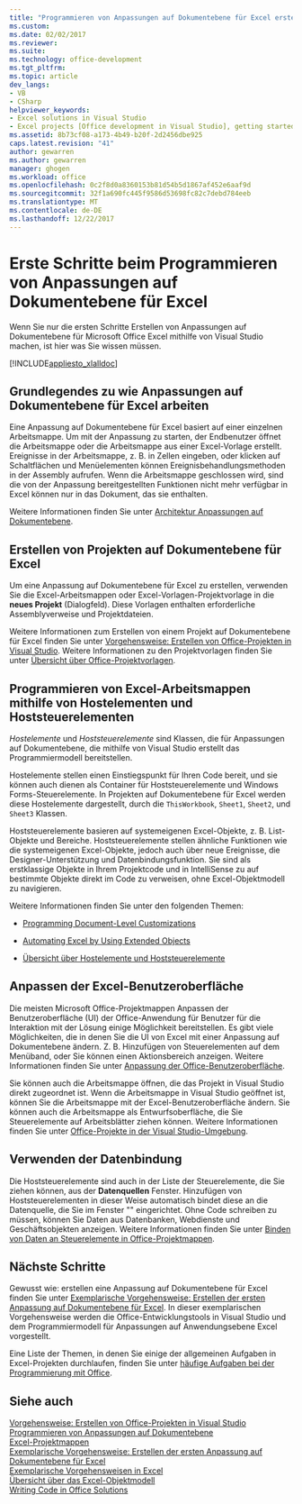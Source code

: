 ```yaml
---
title: "Programmieren von Anpassungen auf Dokumentebene für Excel erste Schritte | Microsoft Docs"
ms.custom: 
ms.date: 02/02/2017
ms.reviewer: 
ms.suite: 
ms.technology: office-development
ms.tgt_pltfrm: 
ms.topic: article
dev_langs:
- VB
- CSharp
helpviewer_keywords:
- Excel solutions in Visual Studio
- Excel projects [Office development in Visual Studio], getting started
ms.assetid: 8b73cf08-a173-4b49-b20f-2d2456dbe925
caps.latest.revision: "41"
author: gewarren
ms.author: gewarren
manager: ghogen
ms.workload: office
ms.openlocfilehash: 0c2f8d0a8360153b81d54b5d1867af452e6aaf9d
ms.sourcegitcommit: 32f1a690fc445f9586d53698fc82c7debd784eeb
ms.translationtype: MT
ms.contentlocale: de-DE
ms.lasthandoff: 12/22/2017
---
```

# <a name="getting-started-programming-document-level-customizations-for-excel"></a>Erste Schritte beim Programmieren von Anpassungen auf Dokumentebene für Excel
  Wenn Sie nur die ersten Schritte Erstellen von Anpassungen auf Dokumentebene für Microsoft Office Excel mithilfe von Visual Studio machen, ist hier was Sie wissen müssen.  
  
 [!INCLUDE[appliesto_xlalldoc](../vsto/includes/appliesto-xlalldoc-md.md)]  
  
## <a name="understanding-how-document-level-customizations-for-excel-work"></a>Grundlegendes zu wie Anpassungen auf Dokumentebene für Excel arbeiten  
 Eine Anpassung auf Dokumentebene für Excel basiert auf einer einzelnen Arbeitsmappe. Um mit der Anpassung zu starten, der Endbenutzer öffnet die Arbeitsmappe oder die Arbeitsmappe aus einer Excel-Vorlage erstellt. Ereignisse in der Arbeitsmappe, z. B. in Zellen eingeben, oder klicken auf Schaltflächen und Menüelementen können Ereignisbehandlungsmethoden in der Assembly aufrufen. Wenn die Arbeitsmappe geschlossen wird, sind die von der Anpassung bereitgestellten Funktionen nicht mehr verfügbar in Excel können nur in das Dokument, das sie enthalten.  
  
 Weitere Informationen finden Sie unter [Architektur Anpassungen auf Dokumentebene](../vsto/architecture-of-document-level-customizations.md).  
  
## <a name="creating-document-level-projects-for-excel"></a>Erstellen von Projekten auf Dokumentebene für Excel  
 Um eine Anpassung auf Dokumentebene für Excel zu erstellen, verwenden Sie die Excel-Arbeitsmappen oder Excel-Vorlagen-Projektvorlage in die **neues Projekt** (Dialogfeld). Diese Vorlagen enthalten erforderliche Assemblyverweise und Projektdateien.  
  
 Weitere Informationen zum Erstellen von einem Projekt auf Dokumentebene für Excel finden Sie unter [Vorgehensweise: Erstellen von Office-Projekten in Visual Studio](../vsto/how-to-create-office-projects-in-visual-studio.md). Weitere Informationen zu den Projektvorlagen finden Sie unter [Übersicht über Office-Projektvorlagen](../vsto/office-project-templates-overview.md).  
  
## <a name="programming-excel-workbooks-by-using-host-items-and-host-controls"></a>Programmieren von Excel-Arbeitsmappen mithilfe von Hostelementen und Hoststeuerelementen  
 *Hostelemente* und *Hoststeuerelemente* sind Klassen, die für Anpassungen auf Dokumentebene, die mithilfe von Visual Studio erstellt das Programmiermodell bereitstellen.  
  
 Hostelemente stellen einen Einstiegspunkt für Ihren Code bereit, und sie können auch dienen als Container für Hoststeuerelemente und Windows Forms-Steuerelemente. In Projekten auf Dokumentebene für Excel werden diese Hostelemente dargestellt, durch die `ThisWorkbook`, `Sheet1`, `Sheet2`, und `Sheet3` Klassen.  
  
 Hoststeuerelemente basieren auf systemeigenen Excel-Objekte, z. B. List-Objekte und Bereiche. Hoststeuerelemente stellen ähnliche Funktionen wie die systemeigenen Excel-Objekte, jedoch auch über neue Ereignisse, die Designer-Unterstützung und Datenbindungsfunktion. Sie sind als erstklassige Objekte in Ihrem Projektcode und in IntelliSense zu auf bestimmte Objekte direkt im Code zu verweisen, ohne Excel-Objektmodell zu navigieren.  
  
 Weitere Informationen finden Sie unter den folgenden Themen:  
  
-   [Programming Document-Level Customizations](../vsto/programming-document-level-customizations.md)  
  
-   [Automating Excel by Using Extended Objects](../vsto/automating-excel-by-using-extended-objects.md)  
  
-   [Übersicht über Hostelemente und Hoststeuerelemente](../vsto/host-items-and-host-controls-overview.md)  
  
## <a name="customizing-the-user-interface-of-excel"></a>Anpassen der Excel-Benutzeroberfläche  
 Die meisten Microsoft Office-Projektmappen Anpassen der Benutzeroberfläche (UI) der Office-Anwendung für Benutzer für die Interaktion mit der Lösung einige Möglichkeit bereitstellen. Es gibt viele Möglichkeiten, die in denen Sie die UI von Excel mit einer Anpassung auf Dokumentebene ändern. Z. B. Hinzufügen von Steuerelementen auf dem Menüband, oder Sie können einen Aktionsbereich anzeigen. Weitere Informationen finden Sie unter [Anpassung der Office-Benutzeroberfläche](../vsto/office-ui-customization.md).  
  
 Sie können auch die Arbeitsmappe öffnen, die das Projekt in Visual Studio direkt zugeordnet ist. Wenn die Arbeitsmappe in Visual Studio geöffnet ist, können Sie die Arbeitsmappe mit der Excel-Benutzeroberfläche ändern. Sie können auch die Arbeitsmappe als Entwurfsoberfläche, die Sie Steuerelemente auf Arbeitsblätter ziehen können. Weitere Informationen finden Sie unter [Office-Projekte in der Visual Studio-Umgebung](../vsto/office-projects-in-the-visual-studio-environment.md).  
  
## <a name="using-data-binding"></a>Verwenden der Datenbindung  
 Die Hoststeuerelemente sind auch in der Liste der Steuerelemente, die Sie ziehen können, aus der **Datenquellen** Fenster. Hinzufügen von Hoststeuerelementen in dieser Weise automatisch bindet diese an die Datenquelle, die Sie im Fenster "" eingerichtet. Ohne Code schreiben zu müssen, können Sie Daten aus Datenbanken, Webdienste und Geschäftsobjekten anzeigen. Weitere Informationen finden Sie unter [Binden von Daten an Steuerelemente in Office-Projektmappen](../vsto/binding-data-to-controls-in-office-solutions.md).  
  
## <a name="next-steps"></a>Nächste Schritte  
 Gewusst wie: erstellen eine Anpassung auf Dokumentebene für Excel finden Sie unter [Exemplarische Vorgehensweise: Erstellen der ersten Anpassung auf Dokumentebene für Excel](../vsto/walkthrough-creating-your-first-document-level-customization-for-excel.md). In dieser exemplarischen Vorgehensweise werden die Office-Entwicklungstools in Visual Studio und dem Programmiermodell für Anpassungen auf Anwendungsebene Excel vorgestellt.  
  
 Eine Liste der Themen, in denen Sie einige der allgemeinen Aufgaben in Excel-Projekten durchlaufen, finden Sie unter [häufige Aufgaben bei der Programmierung mit Office](../vsto/common-tasks-in-office-programming.md).  
  
## <a name="see-also"></a>Siehe auch  
 [Vorgehensweise: Erstellen von Office-Projekten in Visual Studio](../vsto/how-to-create-office-projects-in-visual-studio.md)   
 [Programmieren von Anpassungen auf Dokumentebene](../vsto/programming-document-level-customizations.md)   
 [Excel-Projektmappen](../vsto/excel-solutions.md)   
 [Exemplarische Vorgehensweise: Erstellen der ersten Anpassung auf Dokumentebene für Excel](../vsto/walkthrough-creating-your-first-document-level-customization-for-excel.md)   
 [Exemplarische Vorgehensweisen in Excel](../vsto/walkthroughs-using-excel.md)   
 [Übersicht über das Excel-Objektmodell](../vsto/excel-object-model-overview.md)   
 [Writing Code in Office Solutions](../vsto/writing-code-in-office-solutions.md)  
  
  